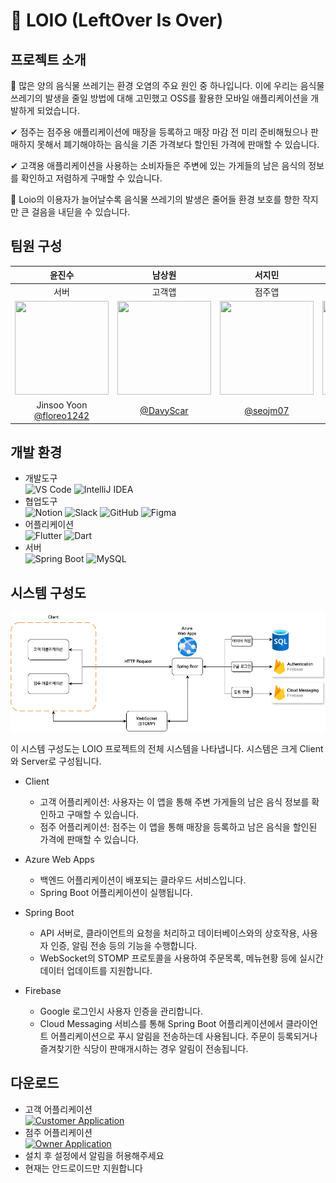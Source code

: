# 🍱 LOIO (LeftOver Is Over)

## 프로젝트 소개
📌 많은 양의 음식물 쓰레기는 환경 오염의 주요 원인 중 하나입니다. 
이에 우리는 음식물쓰레기의 발생을 줄일 방법에 대해 고민했고 OSS를 활용한 모바일 애플리케이션을 개발하게 되었습니다.

✔︎ 점주는 점주용 애플리케이션에 매장을 등록하고 매장 마감 전 미리 준비해뒀으나 판매하지 못해서 폐기해야하는 음식을 기존 가격보다 할인된 가격에 판매할 수 있습니다.

✔︎ 고객용 애플리케이션을 사용하는 소비자들은 주변에 있는 가게들의 남은 음식의 정보를 확인하고 저렴하게 구매할 수 있습니다. 

🙏 Loio의 이용자가 늘어날수록 음식물 쓰레기의 발생은 줄어들 환경 보호를 향한 작지만 큰 걸음을 내딛을 수 있습니다.


## 팀원 구성
|윤진수|남상원|서지민|안하현|염경민|
|:---:|:---:|:---:|:---:|:---:|
|서버|고객앱|점주앱|고객앱|점주앱|
|<img src="https://avatars.githubusercontent.com/u/51525934?v=4" width="150" height="150"/>|<img src="https://avatars.githubusercontent.com/u/139528469?v=4" width="150" height="150"/>|<img src="https://avatars.githubusercontent.com/u/129031753?v=4" width="150" height="150"/>|<img src="https://avatars.githubusercontent.com/u/150058057?v=4" width="150" height="150"/>|<img src="https://avatars.githubusercontent.com/u/153171942?v=4" width="150" height="150"/>|
|Jinsoo Yoon<br/>[@floreo1242](https://github.com/floreo1242)|[@DavyScar](https://github.com/DavyScar)|[@seojm07](https://github.com/seojm07)|ha-hyeon<br/>[@ha-hyeon](https://github.com/ha-hyeon)|[@Ykmykmkkk](https://github.com/Ykmykmkkk)|


## 개발 환경
- 개발도구 <br>
![VS Code](https://img.shields.io/badge/VS_Code-007ACC?style=for-the-badge&logo=visual-studio-code&logoColor=white) ![IntelliJ IDEA](https://img.shields.io/badge/IntelliJ_IDEA-000000?style=for-the-badge&logo=intellij-idea&logoColor=white)
- 협업도구 <br>
![Notion](https://img.shields.io/badge/Notion-000000?style=for-the-badge&logo=notion&logoColor=white) ![Slack](https://img.shields.io/badge/Slack-4A154B?style=for-the-badge&logo=slack&logoColor=white) ![GitHub](https://img.shields.io/badge/GitHub-181717?style=for-the-badge&logo=github&logoColor=white) ![Figma](https://img.shields.io/badge/Figma-F24E1E?style=for-the-badge&logo=figma&logoColor=white)
- 어플리케이션 <br>
![Flutter](https://img.shields.io/badge/Flutter-02569B?style=for-the-badge&logo=flutter&logoColor=white) ![Dart](https://img.shields.io/badge/Dart-0175C2?style=for-the-badge&logo=dart&logoColor=white)
- 서버 <br>
![Spring Boot](https://img.shields.io/badge/Spring_Boot-6DB33F?style=for-the-badge&logo=spring-boot&logoColor=white) ![MySQL](https://img.shields.io/badge/MySQL-4479A1?style=for-the-badge&logo=mysql&logoColor=white)

## 시스템 구성도
![Diagram](https://github.com/CSID-DGU/2024-01-CSC4004-03-I-Contact/blob/main/Doc/%EA%B5%AC%EC%84%B1%EB%8F%84.png?raw=true)

이 시스템 구성도는 LOIO 프로젝트의 전체 시스템을 나타냅니다. 시스템은 크게 Client와 Server로 구성됩니다.

- Client
	- 고객 어플리케이션: 사용자는 이 앱을 통해 주변 가게들의 남은 음식 정보를 확인하고 구매할 수 있습니다.
	- 점주 어플리케이션: 점주는 이 앱을 통해 매장을 등록하고 남은 음식을 할인된 가격에 판매할 수 있습니다.

- Azure Web Apps
	- 백엔드 어플리케이션이 배포되는 클라우드 서비스입니다.
	- Spring Boot 어플리케이션이 실행됩니다.

- Spring Boot
	- API 서버로, 클라이언트의 요청을 처리하고 데이터베이스와의 상호작용, 사용자 인증, 알림 전송 등의 기능을 수행합니다.
	- WebSocket의 STOMP 프로토콜을 사용하여 주문목록, 메뉴현황 등에 실시간 데이터 업데이트를 지원합니다. 

- Firebase
	- Google 로그인시 사용자 인증을 관리합니다.
	- Cloud Messaging 서비스를 통해 Spring Boot 어플리케이션에서 클라이언트 어플리케이션으로 푸시 알림을 전송하는데 사용됩니다. 주문이 등록되거나 즐겨찾기한 식당이 판매개시하는 경우 알림이 전송됩니다.

## 다운로드
- 고객 어플리케이션 <br>
[![Customer Application](https://img.shields.io/badge/Download_For_Customers-blue?style=for-the-badge&logo=Android)](https://drive.google.com/file/d/1itznIU5npvExpNon0nxaK6zrr0sbhfWT/view?usp=drive_link)
- 점주 어플리케이션 <br>
[![Owner Application](https://img.shields.io/badge/Download_For_Owners-green?style=for-the-badge&logo=Android)](https://drive.google.com/file/d/1MrhUM7Ys6eChTPpwzd0FnKz653oth-Cy/view?usp=drive_link)
- 설치 후 설정에서 알림을 허용해주세요
- 현재는 안드로이드만 지원합니다
